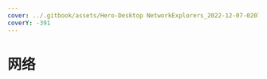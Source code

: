 ```yaml
---
cover: ../.gitbook/assets/Hero-Desktop NetworkExplorers_2022-12-07-020704_ehza.webp
coverY: -391
---
```


# 网络
